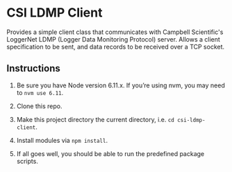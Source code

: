 # CSI LDMP Client

Provides a simple client class that communicates with Campbell Scientific's LoggerNet LDMP (Logger Data Monitoring Protocol) server. Allows a client specification to be sent, and data records to be received over a TCP socket.


## Instructions

1. Be sure you have Node version 6.11.x. If you’re using nvm, you may need to `nvm use 6.11`.

2. Clone this repo.

3. Make this project directory the current directory, i.e. `cd csi-ldmp-client`.

4. Install modules via `npm install`.

5. If all goes well, you should be able to run the predefined package scripts.
